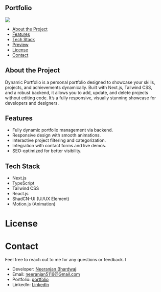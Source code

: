 ## Portfolio


![](./public/Logo.svg)

- [About the Project](#about-the-project)
- [Features](#features)
- [Tech Stack](#Tech-Stack)
- [Preview](#Proview)
- [License](#license)
- [Contact](#contact)

## About the Project
Dynamic Portfolio is a personal portfolio designed to showcase your skills, projects, and achievements dynamically. Built with Next.js, Tailwind CSS, and a robust backend, it allows you to add, update, and delete projects without editing code. It’s a fully responsive, visually stunning showcase for developers and designers.

## Features
- Fully dynamic portfolio management via backend.
- Responsive design with smooth animations.
- Interactive project filtering and categorization.
- Integration with contact forms and live demos.
- SEO-optimized for better visibility.

## Tech Stack

- Next.js
- TypeScript
- Tailwind CSS
- React.js
- ShadCN-UI (UI/UX Element)
- Motion.js (Animation)

# License


# Contact
Feel free to reach out to me for any questions or feedback. I
- Developer: [Neeranjan Bhardwaj]() 
- Email: neeranjan5116@Gmail.com
- Portfolio:  [portfolio]() 
- LinkedIn: [LinkedIn]() 


